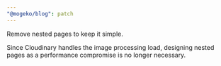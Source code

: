 ```yaml
---
"@mogeko/blog": patch
---
```


Remove nested pages to keep it simple.

Since Cloudinary handles the image processing load, designing nested pages as a performance compromise is no longer necessary.
